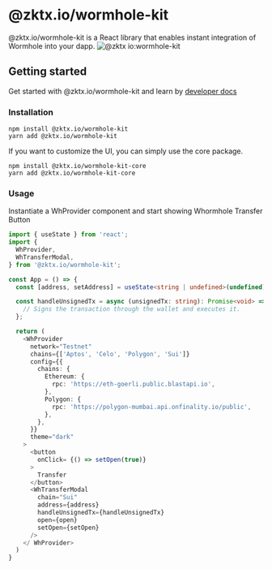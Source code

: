 # @zktx.io/wormhole-kit
@zktx.io/wormhole-kit is a React library that enables instant integration of Wormhole into your dapp.
![@zktx io:wormhole-kit](https://github.com/zktx-io/wormhole-kit-monorepo/assets/57783762/721a375a-b85b-4099-9e95-d4a9d89e12a9)

## Getting started
Get started with @zktx.io/wormhole-kit and learn by [developer docs](https://docs.zktx.io/)
### Installation
```
npm install @zktx.io/wormhole-kit
yarn add @zktx.io/wormhole-kit
```
If you want to customize the UI, you can simply use the core package.
```
npm install @zktx.io/wormhole-kit-core
yarn add @zktx.io/wormhole-kit-core
```
### Usage
Instantiate a WhProvider component and start showing Whormhole Transfer Button
```typescript
import { useState } from 'react';
import {
  WhProvider,
  WhTransferModal,
} from '@zktx.io/wormhole-kit';

const App = () => {
  const [address, setAddress] = useState<string | undefined>(undefined);

  const handleUnsignedTx = async (unsignedTx: string): Promise<void> => {
    // Signs the transaction through the wallet and executes it.
  };

  return (
    <WhProvider
      network="Testnet"
      chains={['Aptos', 'Celo', 'Polygon', 'Sui']}
      config={{
        chains: {
          Ethereum: {
            rpc: 'https://eth-goerli.public.blastapi.io',
          },
          Polygon: {
            rpc: 'https://polygon-mumbai.api.onfinality.io/public',
          },
        },
      }}
      theme="dark"
    >
      <button
        onClick= {() => setOpen(true)}
      >
        Transfer
      </button>
      <WhTransferModal
        chain="Sui"
        address={address}
        handleUnsignedTx={handleUnsignedTx}
        open={open}
        setOpen={setOpen}
      />
    </ WhProvider>
  )
}
```
